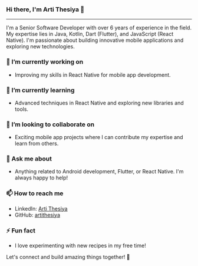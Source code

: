 
### Hi there, I'm Arti Thesiya 👋
---
I'm a Senior Software Developer with over 6 years of experience in the field. My expertise lies in Java, Kotlin, Dart (Flutter), and JavaScript (React Native). I'm passionate about building innovative mobile applications and exploring new technologies.

### 🔭 I’m currently working on
- Improving my skills in React Native for mobile app development.

### 🌱 I’m currently learning
- Advanced techniques in React Native and exploring new libraries and tools.

### 👯 I’m looking to collaborate on
- Exciting mobile app projects where I can contribute my expertise and learn from others.

### 💬 Ask me about
- Anything related to Android development, Flutter, or React Native. I'm always happy to help!

### 📫 How to reach me
- LinkedIn: [Arti Thesiya](https://www.linkedin.com/in/arti-thesiya-30230615a/)
- GitHub: [artithesiya](https://github.com/artithesiya)

### ⚡ Fun fact
- I love experimenting with new recipes in my free time!

 Let's connect and build amazing things together! 🚀

